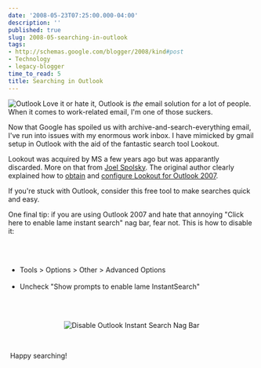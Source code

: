 ```yaml
---
date: '2008-05-23T07:25:00.000-04:00'
description: ''
published: true
slug: 2008-05-searching-in-outlook
tags:
- http://schemas.google.com/blogger/2008/kind#post
- Technology
- legacy-blogger
time_to_read: 5
title: Searching in Outlook
---
```


<img align="left" alt="Outlook" src="http://www.wassupy.com/wp-content/uploads/2008/05/outlook-icon.jpg" />Love it or hate it, Outlook is <em>the </em>email solution for a lot of people. When it comes to work-related email, I'm one of those suckers.

Now that Google has spoiled us with archive-and-search-everything email, I've run into issues with my enormous work inbox. I have mimicked by gmail setup in Outlook with the aid of the fantastic search tool Lookout.

Lookout was acquired by MS a few years ago but was apparantly discarded. More on that from <a href="http://www.joelonsoftware.com/items/2007/12/24.html">Joel Spolsky</a>. The original author clearly explained how to <a href="http://www.majorgeeks.com/Lookout_d4808.html">obtain</a> and <a href="http://www.belshe.com/2007/12/06/how-to-install-lookout-on-outlook-2007/">configure Lookout for Outlook 2007</a>.

If you're stuck with Outlook, consider this free tool to make searches quick and easy.

One final tip: if you are using Outlook 2007 and hate that annoying "Click here to enable lame instant search" nag bar, fear not. This is how to disable it:<br /><p align="left">&nbsp;</p>

<ul><br />	<li>Tools &gt; Options &gt; Other &gt; Advanced Options</li><br />	<li>Uncheck "Show prompts to enable lame InstantSearch"</li><br /></ul><br /><p align="center"><img alt="Disable Outlook Instant Search Nag Bar" src="http://www.wassupy.com/wp-content/uploads/2008/05/disablesearchoutlook.png" /></p><br /><p align="left"> Happy searching!</p>